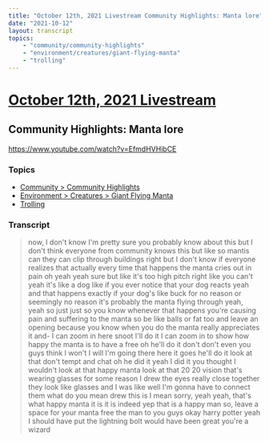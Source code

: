 ```yaml
---
title: "October 12th, 2021 Livestream Community Highlights: Manta lore"
date: "2021-10-12"
layout: transcript
topics:
    - "community/community-highlights"
    - "environment/creatures/giant-flying-manta"
    - "trolling"
---
```

# [October 12th, 2021 Livestream](../2021-10-12.md)
## Community Highlights: Manta lore
https://www.youtube.com/watch?v=EfmdHVHibCE

### Topics
* [Community > Community Highlights](../topics/community/community-highlights.md)
* [Environment > Creatures > Giant Flying Manta](../topics/environment/creatures/giant-flying-manta.md)
* [Trolling](../topics/trolling.md)

### Transcript

> now, I don't know I'm pretty sure you probably know about this but I don't think everyone from community knows this but like so mantis can they can clip through buildings right but I don't know if everyone realizes that actually every time that happens the manta cries out in pain oh yeah yeah sure but like it's too high pitch right like you can't yeah it's like a dog like if you ever notice that your dog reacts yeah and that happens exactly if your dog's like buck for no reason or seemingly no reason it's probably the manta flying through yeah, yeah so just just so you know whenever that happens you're causing pain and suffering to the manta so be like balls or fat too and leave an opening because you know when you do the manta really appreciates it and- I can zoom in here snoot I'll do it I can zoom in to show how happy the manta is to have a free oh he'll do it don't don't even you guys think I won't I will I'm going there here it goes he'll do it look at that don't tempt and chat oh he did it yeah I did it you thought I wouldn't look at that happy manta look at that 20 20 vision that's wearing glasses for some reason I drew the eyes really close together they look like glasses and I was like well I'm gonna have to connect them what do you mean drew this is I mean sorry, yeah yeah, that's what happy manta it is it is indeed yep that is a happy man so, leave a space for your manta free the man to you guys okay harry potter yeah I should have put the lightning bolt would have been great you're a wizard
